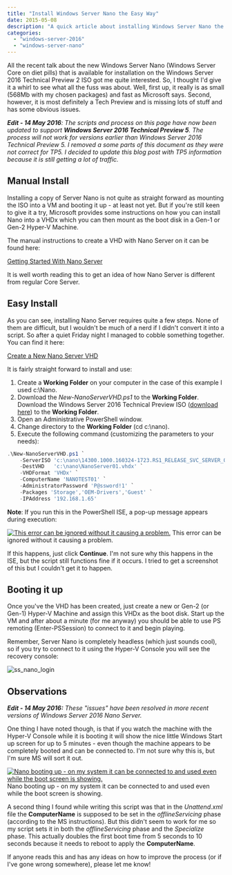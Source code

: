 ```yaml
---
title: "Install Windows Server Nano the Easy Way"
date: 2015-05-08
description: "A quick article about installing Windows Server Nano the easy way."
categories:
  - "windows-server-2016"
  - "windows-server-nano"
---
```


All the recent talk about the new Windows Server Nano (Windows Server Core on diet pills) that is available for installation on the Windows Server 2016 Technical Preview 2 ISO got me quite interested. So, I thought I'd give it a whirl to see what all the fuss was about. Well, first up, it really is as small (568Mb with my chosen packages) and fast as Microsoft says. Second, however, it is most definitely a Tech Preview and is missing lots of stuff and has some obvious issues.

_**Edit - 14 May 2016**: The scripts and process on this page have now been updated to support **Windows Server 2016 Technical Preview 5**. The process will not work for versions earlier than Windows Server 2016 Technical Preview 5. I removed a some parts of this document as they were not correct for TP5. I decided to update this blog post with TP5 information because it is still getting a lot of traffic._

## Manual Install

Installing a copy of Server Nano is not quite as straight forward as mounting the ISO into a VM and booting it up - at least not yet. But if you're still keen to give it a try, Microsoft provides some instructions on how you can install Nano into a VHDx which you can then mount as the boot disk in a Gen-1 or Gen-2 Hyper-V Machine.

The manual instructions to create a VHD with Nano Server on it can be found here:

[Getting Started With Nano Server](https://technet.microsoft.com/en-us/library/mt126167.aspx "Getting Started with Nano Server")

It is well worth reading this to get an idea of how Nano Server is different from regular Core Server.

## Easy Install

As you can see, installing Nano Server requires quite a few steps. None of them are difficult, but I wouldn't be much of a nerd if I didn't convert it into a script. So after a quiet Friday night I managed to cobble something together. You can find it here:

[Create a New Nano Server VHD](https://gallery.technet.microsoft.com/scriptcenter/Create-a-New-Nano-Server-61f674f1 "Create a New Nano Server VHD")

It is fairly straight forward to install and use:

1. Create a **Working Folder** on your computer in the case of this example I used c:\\Nano.
2. Download the _New-NanoServerVHD.ps1_ to the **Working Folder**. Download the Windows Server 2016 Technical Preview ISO ([download here](https://www.microsoft.com/en-us/evalcenter/evaluate-windows-server-technical-preview)) to the **Working Folder**.
3. Open an Administrative PowerShell window.
4. Change directory to the **Working Folder** (cd c:\\nano).
5. Execute the following command (customizing the parameters to your needs):

```powershell
.\New-NanoServerVHD.ps1 `
    -ServerISO 'c:\nano\14300.1000.160324-1723.RS1_RELEASE_SVC_SERVER_OEMRET_X64FRE_EN-US.ISO' `
    -DestVHD   'c:\nano\NanoServer01.vhdx' `
    -VHDFormat 'VHDx' `
    -ComputerName 'NANOTEST01' `
    -AdministratorPassword 'P@ssword!1' `
    -Packages 'Storage','OEM-Drivers','Guest' `
    -IPAddress '192.168.1.65'
```

**Note**: If you run this in the PowerShell ISE, a pop-up message appears during execution:

[![This error can be ignored without it causing a problem.](/assets/images/screenshots/ss_nano_building_error_wrong_volume.png)](/assets/images/screenshots/ss_nano_building_error_wrong_volume.png)
This error can be ignored without it causing a problem.

If this happens, just click **Continue**. I'm not sure why this happens in the ISE, but the script still functions fine if it occurs. I tried to get a screenshot of this but I couldn't get it to happen.

## Booting it up

Once you've the VHD has been created, just create a new or Gen-2 (or Gen-1) Hyper-V Machine and assign this VHDx as the boot disk. Start up the VM and after about a minute (for me anyway) you should be able to use PS remoting (Enter-PSSession) to connect to it and begin playing.

Remember, Server Nano is completely headless (which just sounds cool), so if you try to connect to it using the Hyper-V Console you will see the recovery console:

![ss_nano_login](/assets/images/screenshots/ss_nano_login.png)

## Observations

_**Edit - 14 May 2016:** These "issues" have been resolved in more recent versions of Windows Server 2016 Nano Server._

One thing I have noted though, is that if you watch the machine with the Hyper-V Console while it is booting it will show the nice little Windows Start up screen for up to 5 minutes - even though the machine appears to be completely booted and can be connected to. I'm not sure why this is, but I'm sure MS will sort it out.

[![Nano booting up - on my system it can be connected to and used even while the boot screen is showing.](/assets/images/screenshots/ss_hyperv_nano_booting.png)](/assets/images/screenshots/ss_hyperv_nano_booting.png)
Nano booting up - on my system it can be connected to and used even while the boot screen is showing.

A second thing I found while writing this script was that in the _Unattend.xml_ file the **ComputerName** is supposed to be set in the _offlineServicing_ phase (according to the MS instructions). But this didn't seem to work for me so my script sets it in both the _offlineServicing_ phase and the _Specialize_ phase. This actually doubles the first boot time from 5 seconds to 10 seconds because it needs to reboot to apply the **ComputerName**.

If anyone reads this and has any ideas on how to improve the process (or if I've gone wrong somewhere), please let me know!
